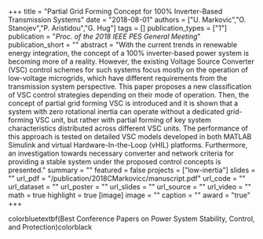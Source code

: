 +++
title = "Partial Grid Forming Concept for 100% Inverter-Based Transmission Systems"
date = "2018-08-01"
authors = ["U. Markovic","O. Stanojev","P. Aristidou","G. Hug"]
tags = []
publication_types = ["1"]
publication = "_Proc. of the 2018 IEEE PES General Meeting_"
publication_short = ""
abstract = "With the current trends in renewable energy integration, the concept of a 100% inverter-based power system is becoming more of a reality. However, the existing Voltage Source Converter (VSC) control schemes for such systems focus mostly on the operation of low-voltage microgrids, which have different requirements from the transmission system perspective. This paper proposes a new classification of VSC control strategies depending on their mode of operation. Then, the concept of partial grid forming VSC is introduced and it is shown that a system with zero rotational inertia can operate without a dedicated grid-forming VSC unit, but rather with partial forming of key system characteristics distributed across different VSC units. The performance of this approach is tested on detailed VSC models developed in both MATLAB Simulink and virtual Hardware-In-the-Loop (vHIL) platforms. Furthermore, an investigation towards necessary converter and network criteria for providing a stable system under the proposed control concepts is presented."
summary = ""
featured = false
projects = ["low-inertia"]
slides = ""
url_pdf = "/publication/2018CMarkovicc/manuscript.pdf"
url_code = ""
url_dataset = ""
url_poster = ""
url_slides = ""
url_source = ""
url_video = ""
math = true
highlight = true
[image]
image = ""
caption = ""
award = "true"
+++

colorbluetextbf(Best Conference Papers on Power System Stability, Control, and Protection)colorblack
